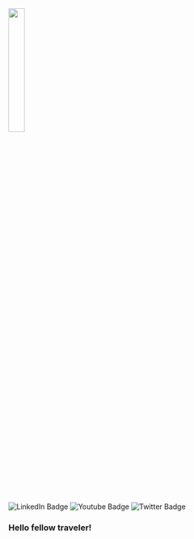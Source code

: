 <div id="header" align="left">
  <img src="https://cdn.myportfolio.com/bbba6522-fb0e-453e-9979-426ef200d41e/916b41c8-fed4-408b-94e8-288a0efb059b_rw_1920.jpg?h=762c61034a2fb93b0d3373cb3aadc02c" width="25%"/>
</div>
<div id="badges">
  <img src="https://img.shields.io/badge/LinkedIn-blue?style=for-the-badge&logo=linkedin&logoColor=white" alt="LinkedIn Badge"/>
  <img src="https://img.shields.io/badge/YouTube-red?style=for-the-badge&logo=youtube&logoColor=white" alt="Youtube Badge"/>
  <img src="https://img.shields.io/badge/Twitter-blue?style=for-the-badge&logo=twitter&logoColor=white" alt="Twitter Badge"/>
</div>

### Hello fellow traveler!

<!--
**justincory/justincory** is a ✨ _special_ ✨ repository because its `README.md` (this file) appears on your GitHub profile.

Here are some ideas to get you started:

- 🔭 I’m currently working on ...
- 🌱 I’m currently learning ...
- 👯 I’m looking to collaborate on ...
- 🤔 I’m looking for help with ...
- 💬 Ask me about ...
- 📫 How to reach me: ...
- 😄 Pronouns: ...
- ⚡ Fun fact: ...
-->
